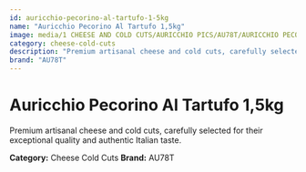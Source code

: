 ```yaml
---
id: auricchio-pecorino-al-tartufo-1-5kg
name: "Auricchio Pecorino Al Tartufo 1,5kg"
image: media/1 CHEESE AND COLD CUTS/AURICCHIO PICS/AU78T/AURICCHIO PECORINO AL TARTUFO - 1,5Kg.jpg
category: cheese-cold-cuts
description: "Premium artisanal cheese and cold cuts, carefully selected for their exceptional quality and authentic Italian taste."
brand: "AU78T"
---
```


# Auricchio Pecorino Al Tartufo 1,5kg

Premium artisanal cheese and cold cuts, carefully selected for their exceptional quality and authentic Italian taste.

**Category:** Cheese Cold Cuts
**Brand:** AU78T
